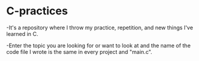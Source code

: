 # C-practices

-It's a repository where I throw my practice, repetition, and new things I've learned in C.


-Enter the topic you are looking for or want to look at and the name of the code file I wrote is the same in every project and "main.c".
